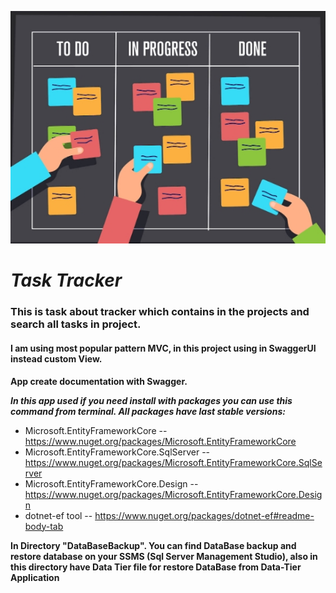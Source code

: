 ![ReadmeMDImage.jpg](ReadmeMDImage.jpg)

# **_Task Tracker_**

### This is task about tracker which contains in the projects and search all tasks in project.

#### I am using most popular pattern MVC, in this project using in SwaggerUI instead custom View.

**App create documentation with Swagger.**

_**In this app used if you need install with packages you can use this command from terminal. All packages have last stable versions:**_
- Microsoft.EntityFrameworkCore -- https://www.nuget.org/packages/Microsoft.EntityFrameworkCore
- Microsoft.EntityFrameworkCore.SqlServer -- https://www.nuget.org/packages/Microsoft.EntityFrameworkCore.SqlServer
- Microsoft.EntityFrameworkCore.Design -- https://www.nuget.org/packages/Microsoft.EntityFrameworkCore.Design
- dotnet-ef tool -- https://www.nuget.org/packages/dotnet-ef#readme-body-tab

**In Directory "DataBaseBackup". You can find DataBase backup and restore database on your SSMS (Sql Server Management Studio), also in this directory have Data Tier file for restore DataBase from Data-Tier Application**